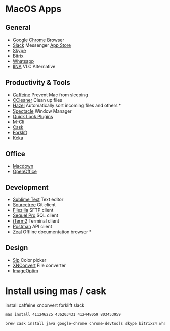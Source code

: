# MacOS Apps

## General

- [Google Chrome](https://www.google.com/chrome/browser/desktop/index.html) Browser
- [Slack](https://slack.com/intl/de-de/downloads/osx) Messenger [App Store](https://itunes.apple.com/app/slack/id803453959?mt=12)
- [Skype](https://www.skype.com/de/get-skype/)
- [Bitrix](https://www.bitrix24.net/)
- [Whatsapp](https://www.whatsapp.com/)
- [IINA](https://github.com/lhc70000/iina) VLC Alternative

## Productivity & Tools

- [Caffeine](http://lightheadsw.com/caffeine/) Prevent Mac from sleeping
- [CCleaner](https://www.piriform.com/ccleaner) Clean up files
- [Hazel](https://www.noodlesoft.com/) Automatically sort incoming files and others *
- [Spectacle](https://www.spectacleapp.com/) Window Manager
- [Quick Look Plugins](https://github.com/sindresorhus/quick-look-plugins)
- [M-Cli](https://github.com/rgcr/m-cli)
- [Cask](https://caskroom.github.io/)
- [Forklift](http://www.binarynights.com/forklift/)
- [Keka](http://www.kekaosx.com/en/)

## Office

- [Macdown](http://macdown.uranusjr.com/)
- [OpenOffice](https://www.openoffice.org/de/download/)

## Development

- [Sublime Text](https://www.sublimetext.com/) Text editor
- [Sourcetree](https://www.sourcetreeapp.com/) Git client
- [Filezilla](https://filezilla-project.org/) SFTP client
- [Sequel Pro](https://www.sequelpro.com/) SQL client
- [iTerm2](https://www.iterm2.com/) Terminal client
- [Postman](https://www.getpostman.com/) API client
- [Zeal](https://zealdocs.org/) Offline documentation browser *

## Design

- [Sip](http://sipapp.io/) Color picker
- [XNConvert](https://www.xnview.com/de/xnconvert/) File converter
- [ImageOptim](https://imageoptim.com/mac)


# Install using mas / cask

install     caffeine  xnconvert forklift  slack

```bash
mas install 411246225 436203431 412448059 803453959
```

```bash
brew cask install java google-chrome chrome-devtools skype bitrix24 whatsapp iina ccleaner spectacle quicklook-csv quicklook-json qlmarkdown openoffice sublime-text sourcetree filezilla sequel-pro iterm2 postman sip imageoptim gas-mask betterzipql qlimagesize qlcolorcode qlstephen suspicious-package qlvideo keka itsycal poedit gpg-suite
```
